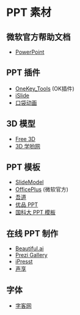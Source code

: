 # PPT 素材

## 微软官方帮助文档

- [PowerPoint](https://support.microsoft.com/zh-cn/powerpoint)

## PPT 插件

- [OneKey_Tools](http://oktools.xyz/) (OK插件)
- [iSlide](https://www.islide.cc/)
- [口袋动画](http://papocket.com/)

## 3D 模型

- [Free 3D](https://free3d.com/)
- [3D 学哟网](https://www.3dxy.com/)

## PPT 模板

- [SlideModel](https://slidemodel.com/)
- [OfficePlus](http://www.officeplus.cn/List.shtml?cat=PPT) (微软官方)
- [吾道](https://www.woodo.cn/template/)
- [优品 PPT](http://www.ypppt.com/)
- [国科大 PPT 模板](https://onestop.ucas.ac.cn/home/infob/b2462d0c-c1cf-468a-96d8-d3e22acbbd51/1)

## 在线 PPT 制作

- [Beautiful.ai](https://www.beautiful.ai/)
- [Prezi Gallery](https://prezi.com/gallery/)
- [iPresst](https://www.iplaysoft.com/ipresst.html)
- [声享](https://ppt.baomitu.com/)

## 字体

- [字客网](https://www.fontke.com/)
